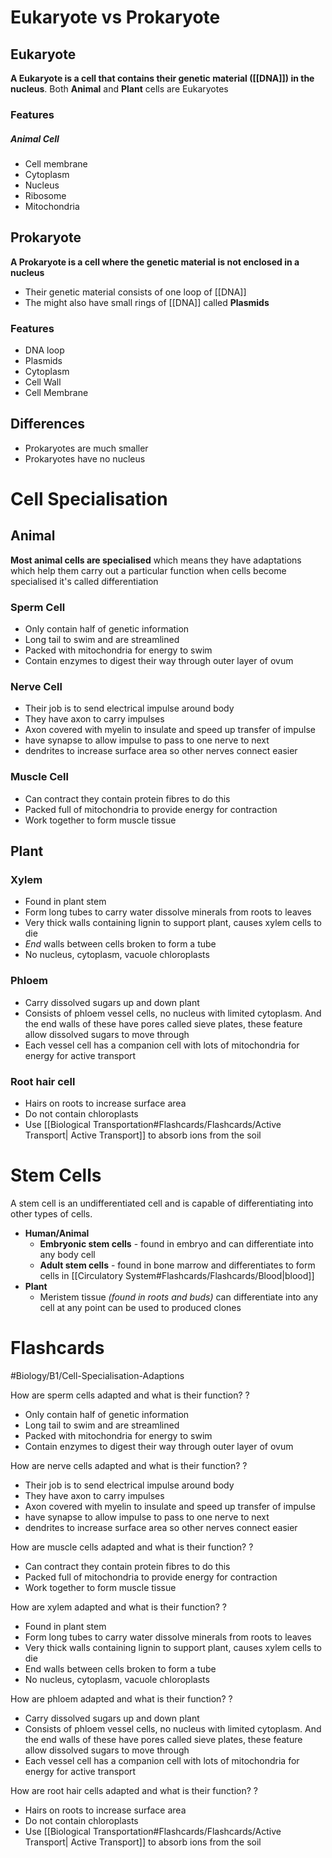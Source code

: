 # Eukaryote vs Prokaryote
## Eukaryote
**A Eukaryote is a cell that contains their genetic material ([[DNA]]) in the nucleus**.
Both **Animal** and **Plant** cells are Eukaryotes
### Features
##### Animal Cell
- Cell membrane
- Cytoplasm
- Nucleus
- Ribosome
- Mitochondria
## Prokaryote
**A Prokaryote is a cell where the genetic material is not enclosed in a nucleus**
 - Their genetic material consists of one loop of [[DNA]] 
 - The might also have small rings of [[DNA]] called **Plasmids**
### Features
- DNA loop
- Plasmids
- Cytoplasm
- Cell Wall
- Cell Membrane

## Differences
- Prokaryotes are much smaller
- Prokaryotes have no nucleus

# Cell Specialisation
## Animal
**Most animal cells are specialised** which means they have adaptations which help them carry out a particular function when cells become specialised it's called differentiation
### Sperm Cell
- Only contain half of genetic information
- Long tail to swim and are streamlined
- Packed with mitochondria for energy to swim
- Contain enzymes to digest their way through outer layer of ovum
### Nerve Cell
- Their job is to send electrical impulse around body
- They have axon to carry impulses
- Axon covered with myelin to insulate and speed up transfer of impulse
- have synapse to allow impulse to pass to one nerve to next
- dendrites to increase surface area so other nerves connect easier
### Muscle Cell
- Can contract they contain protein fibres to do this
- Packed full of mitochondria to provide energy for contraction
- Work together to form muscle tissue

## Plant
### Xylem
- Found in plant stem
- Form long tubes to carry water dissolve minerals from roots to leaves
- Very thick walls containing lignin to support plant, causes xylem cells to die
- *End* walls between cells broken to form a tube
- No nucleus, cytoplasm, vacuole chloroplasts
### Phloem
- Carry dissolved sugars up and down plant
- Consists of phloem vessel cells, no nucleus with limited cytoplasm. And the end walls of these have pores called sieve plates, these feature allow dissolved sugars to move through 
- Each vessel cell has a companion cell with lots of mitochondria for energy for active transport
### Root hair cell
- Hairs on roots to increase surface area
- Do not contain chloroplasts
- Use [[Biological Transportation#Flashcards/Flashcards/Active Transport| Active Transport]] to absorb ions from the soil
# Stem Cells
A stem cell is an undifferentiated cell and is capable of differentiating into other types of cells.
- **Human/Animal**
	- **Embryonic stem cells** - found in embryo and can differentiate into any body cell
	- **Adult stem cells** - found in bone marrow and differentiates to form cells in [[Circulatory System#Flashcards/Flashcards/Blood|blood]] 
- **Plant**
	- Meristem tissue *(found in roots and buds)* can differentiate into any cell at any point can be used to produced clones  

# Flashcards

#Biology/B1/Cell-Specialisation-Adaptions

How are sperm cells adapted and what is their function?
?
- Only contain half of genetic information
- Long tail to swim and are streamlined
- Packed with mitochondria for energy to swim
- Contain enzymes to digest their way through outer layer of ovum 

How are nerve cells adapted and what is their function?
?
- Their job is to send electrical impulse around body
- They have axon to carry impulses
- Axon covered with myelin to insulate and speed up transfer of impulse
- have synapse to allow impulse to pass to one nerve to next
- dendrites to increase surface area so other nerves connect easier 

How are muscle cells adapted and what is their function?
?
- Can contract they contain protein fibres to do this
- Packed full of mitochondria to provide energy for contraction
- Work together to form muscle tissue 

How are xylem adapted and what is their function?
?
- Found in plant stem
- Form long tubes to carry water dissolve minerals from roots to leaves
- Very thick walls containing lignin to support plant, causes xylem cells to die
- End walls between cells broken to form a tube
- No nucleus, cytoplasm, vacuole chloroplasts 

How are phloem adapted and what is their function?
?
- Carry dissolved sugars up and down plant
- Consists of phloem vessel cells, no nucleus with limited cytoplasm. And the end walls of these have pores called sieve plates, these feature allow dissolved sugars to move through 
- Each vessel cell has a companion cell with lots of mitochondria for energy for active transport 

How are root hair cells adapted and what is their function?
?
- Hairs on roots to increase surface area
- Do not contain chloroplasts
- Use [[Biological Transportation#Flashcards/Flashcards/Active Transport| Active Transport]] to absorb ions from the soil 